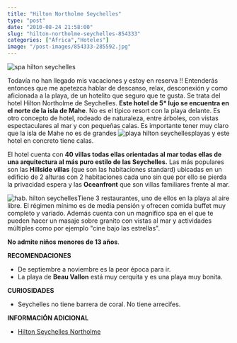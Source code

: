 ```yaml
---
title: "Hilton Northolme Seychelles"
type: "post"
date: "2010-08-24 21:58:00"
slug: "hilton-northolme-seychelles-854333"
categories: ["África","Hoteles"]
image: "/post-images/854333-285592.jpg"
---
```


![spa hilton seychelles](/post-images/854333-285592.jpg "spa hilton seychelles")

 Todavía no han llegado mis vacaciones y estoy en reserva !! Entenderás entonces que me apetezca hablar de descanso, relax, desconexión y como aficionada a la playa, de un hotelito que seguro que te gusta. Se trata del hotel Hilton Northolme de Seychelles. **Este hotel de 5\* lujo se encuentra en el norte de la isla de Mahe**. No es el típico resort con la playa delante. Es otro concepto de hotel, rodeado de naturaleza, entre árboles, con vistas espectaculares al mar y con pequeñas calas. Es importante tener muy claro que la isla de Mahe no es de grandes ![playa hilton seychelles](/post-images/854333-285594.jpg "playa hilton seychelles")playas y este hotel en concreto tiene calas.

El hotel cuenta con **40 villas todas ellas orientadas al mar todas ellas de una arquitectura al más puro estilo de las Seychelles.** Las más populares son las **Hillside villas** (que son las habitaciones standard) ubicadas en un edificio de 2 alturas con 2 habitaciones cada uno sin que por ello se pierda la privacidad espera y las **Oceanfront** que son villas familiares frente al mar.

![hab. hilton seychelles](/post-images/854333-285593.jpg "hab. hilton seychelles")Tiene 3 restaurantes, uno de ellos en la playa al aire libre. El régimen mínimo es de media pensión y ofrecen comida buffet muy completo y variado. Además cuenta con un magnifico spa en el que te pueden hacer un masaje sobre granito con vistas al mar y actividades múltiples como por ejemplo "cine bajo las estrellas".

**No admite niños menores de 13 años**.

**RECOMENDACIONES**

- De septiembre a noviembre es la peor época para ir.
- La playa de **Beau Vallon** está muy cerquita y es una playa muy bonita.

**CURIOSIDADES**

- Seychelles no tiene barrera de coral. No tiene arrecifes.

**INFORMACIÓN ADICIONAL**

- [Hilton Seychelles Northolme](http://www1.hilton.com/es/hi/hotel/SEZHIHI-Hilton-Seychelles-Northolme-Resort-Spa/index.do)